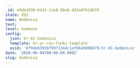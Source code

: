 ```yaml
---
_id: e9db1030-0141-11e8-86e6-dd2a0f61d6f6
state: ZGZ
name: Bedenica
text:
level: kommune
config:
  json: hr-01-bedenica
  template: hr-pr-ras-funkc-template
  osid: '6f9de6393bf997134dc1afbb45096b76:hr-01-bedenica'
date: '2020-06-04T00:00:00.000Z'
slug: bedenica
---
```

